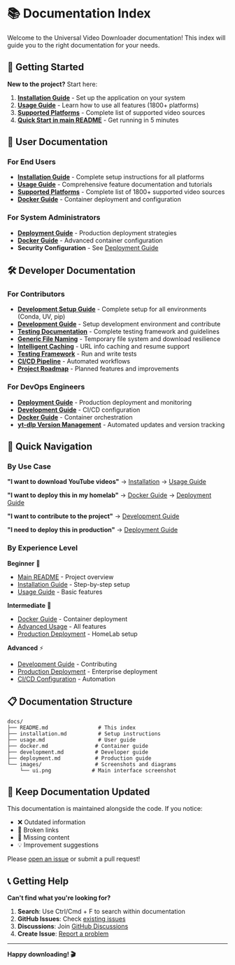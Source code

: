 # 📚 Documentation Index

Welcome to the Universal Video Downloader documentation! This index will guide you to the right documentation for your needs.

## 🚀 Getting Started

**New to the project?** Start here:

1. **[Installation Guide](installation.md)** - Set up the application on your system
2. **[Usage Guide](usage.md)** - Learn how to use all features (1800+ platforms)
3. **[Supported Platforms](supported-platforms.md)** - Complete list of supported video sources
4. **[Quick Start in main README](../README.md)** - Get running in 5 minutes

## 📖 User Documentation

### For End Users
- **[Installation Guide](installation.md)** - Complete setup instructions for all platforms
- **[Usage Guide](usage.md)** - Comprehensive feature documentation and tutorials
- **[Supported Platforms](supported-platforms.md)** - Complete list of 1800+ supported video sources
- **[Docker Guide](docker.md)** - Container deployment and configuration

### For System Administrators
- **[Deployment Guide](deployment.md)** - Production deployment strategies
- **[Docker Guide](docker.md)** - Advanced container configuration
- **Security Configuration** - See [Deployment Guide](deployment.md#security-configuration)

## 🛠️ Developer Documentation

### For Contributors
- **[Development Setup Guide](development-setup.md)** - Complete setup for all environments (Conda, UV, pip)
- **[Development Guide](development.md)** - Setup development environment and contribute
- **[Testing Documentation](testing.md)** - Complete testing framework and guidelines
- **[Generic File Naming](generic-file-naming.md)** - Temporary file system and download resilience
- **[Intelligent Caching](intelligent-caching.md)** - URL info caching and resume support
- **[Testing Framework](development.md#testing-framework)** - Run and write tests
- **[CI/CD Pipeline](development.md#ci-cd-pipeline)** - Automated workflows
- **[Project Roadmap](todo.md)** - Planned features and improvements

### For DevOps Engineers
- **[Deployment Guide](deployment.md)** - Production deployment and monitoring
- **[Development Guide](development.md#ci-cd-pipeline)** - CI/CD configuration
- **[Docker Guide](docker.md)** - Container orchestration
- **[yt-dlp Version Management](ytdlp-version-management.md)** - Automated updates and version tracking

## 🎯 Quick Navigation

### By Use Case

**"I want to download YouTube videos"**
→ [Installation](installation.md) → [Usage Guide](usage.md)

**"I want to deploy this in my homelab"**
→ [Docker Guide](docker.md) → [Deployment Guide](deployment.md)

**"I want to contribute to the project"**
→ [Development Guide](development.md)

**"I need to deploy this in production"**
→ [Deployment Guide](deployment.md)

### By Experience Level

**Beginner** 🌱
- [Main README](../README.md) - Project overview
- [Installation Guide](installation.md) - Step-by-step setup
- [Usage Guide](usage.md) - Basic features

**Intermediate** 🚀
- [Docker Guide](docker.md) - Container deployment
- [Advanced Usage](usage.md#advanced-features) - All features
- [Production Deployment](deployment.md#homelab-deployment) - HomeLab setup

**Advanced** ⚡
- [Development Guide](development.md) - Contributing
- [Production Deployment](deployment.md) - Enterprise deployment
- [CI/CD Configuration](development.md#ci-cd-pipeline) - Automation

## 📋 Documentation Structure

```
docs/
├── README.md                # This index
├── installation.md          # Setup instructions
├── usage.md                 # User guide
├── docker.md               # Container guide
├── development.md          # Developer guide
├── deployment.md           # Production guide
└── images/                 # Screenshots and diagrams
    └── ui.png             # Main interface screenshot
```

## 🔄 Keep Documentation Updated

This documentation is maintained alongside the code. If you notice:
- ❌ Outdated information
- 🐛 Broken links
- 📝 Missing content
- 💡 Improvement suggestions

Please [open an issue](https://github.com/EgalitarianMonkey/hometube/issues) or submit a pull request!

## 📞 Getting Help

**Can't find what you're looking for?**

1. **Search**: Use Ctrl/Cmd + F to search within documentation
2. **GitHub Issues**: Check [existing issues](https://github.com/EgalitarianMonkey/hometube/issues)
3. **Discussions**: Join [GitHub Discussions](https://github.com/EgalitarianMonkey/hometube/discussions)
4. **Create Issue**: [Report a problem](https://github.com/EgalitarianMonkey/hometube/issues/new)

---

**Happy downloading! 🎬**